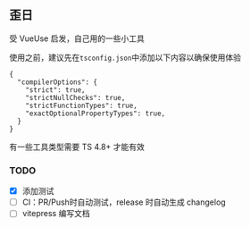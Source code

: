 

## 歪日
受 VueUse 启发，自己用的一些小工具

使用之前，建议先在`tsconfig.json`中添加以下内容以确保使用体验
```json5
{
  "compilerOptions": {
    "strict": true,
    "strictNullChecks": true,
    "strictFunctionTypes": true,
    "exactOptionalPropertyTypes": true,
  }
}
```
有一些工具类型需要 TS 4.8+ 才能有效


### TODO
 - [x] 添加测试
 - [ ] CI：PR/Push时自动测试，release 时自动生成 changelog
 - [ ] vitepress 编写文档
